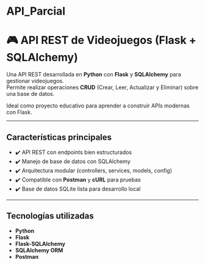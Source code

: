 # API_Parcial

# 🎮 API REST de Videojuegos (Flask + SQLAlchemy)

Una API REST desarrollada en **Python** con **Flask** y **SQLAlchemy** para gestionar videojuegos.  
Permite realizar operaciones **CRUD** (Crear, Leer, Actualizar y Eliminar) sobre una base de datos.  

Ideal como proyecto educativo para aprender a construir APIs modernas con Flask.

---

##  Características principales
- ✔️ API REST con endpoints bien estructurados  
- ✔️ Manejo de base de datos con SQLAlchemy  
- ✔️ Arquitectura modular (controllers, services, models, config)  
- ✔️ Compatible con **Postman** y **cURL** para pruebas  
- ✔️ Base de datos SQLite lista para desarrollo local  

---

##  Tecnologías utilizadas
- **Python**
- **Flask**
- **Flask-SQLAlchemy**
- **SQLAlchemy ORM**
- **Postman** 
